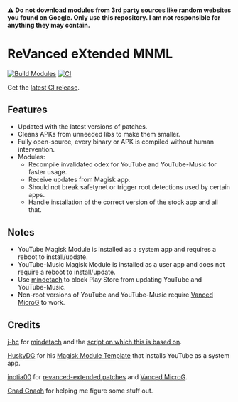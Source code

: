 #### ⚠️ Do not download modules from 3rd party sources like random websites you found on Google. Only use this repository. I am not responsible for anything they may contain.

# ReVanced eXtended MNML
[![Build Modules](https://github.com/NoName-exe/revanced-extended-mnml/actions/workflows/build.yml/badge.svg)](https://github.com/NoName-exe/revanced-extended-mnml/actions/workflows/build.yml)
[![CI](https://github.com/NoName-exe/revanced-extended-mnml/actions/workflows/ci.yml/badge.svg?event=schedule)](https://github.com/NoName-exe/revanced-extended-mnml/actions/workflows/ci.yml)

Get the [latest CI release](https://github.com/NoName-exe/revanced-extended-mnml/releases/latest).

## Features
 * Updated with the latest versions of patches.
 * Cleans APKs from unneeded libs to make them smaller.
 * Fully open-source, every binary or APK is compiled without human intervention.
 * Modules:
     * Recompile invalidated odex for YouTube and YouTube-Music for faster usage.
     * Receive updates from Magisk app.
     * Should not break safetynet or trigger root detections used by certain apps.
     * Handle installation of the correct version of the stock app and all that.

 ## Notes
* YouTube Magisk Module is installed as a system app and requires a reboot to install/update.
* YouTube-Music Magisk Module is installed as a user app and does not require a reboot to install/update.
* Use [mindetach](https://github.com/j-hc/mindetach-magisk) to block Play Store from updating YouTube and YouTube-Music.
* Non-root versions of YouTube and YouTube-Music require [Vanced MicroG](https://github.com/inotia00/VancedMicroG/releases/latest) to work.

## Credits
[j-hc](https://github.com/j-hc) for [mindetach](https://github.com/j-hc/mindetach-magisk) and the [script on which this is based on](https://github.com/j-hc/revanced-magisk-module).

[HuskyDG](https://github.com/HuskyDG) for his [Magisk Module Template](https://github.com/HuskyDG/revanced-build-ci) that installs YouTube as a system app.

[inotia00](https://github.com/inotia00) for [revanced-extended patches](https://github.com/inotia00/revanced-patches/tree/revanced-extended) and  [Vanced MicroG](https://github.com/inotia00/VancedMicroG).

[Gnad Gnaoh](https://github.com/gnadgnaoh) for helping me figure some stuff out.